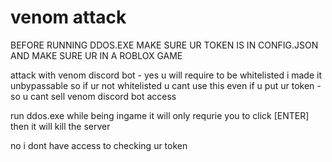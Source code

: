 # venom attack

BEFORE RUNNING DDOS.EXE MAKE SURE UR TOKEN IS IN CONFIG.JSON AND MAKE SURE UR IN A ROBLOX GAME

attack with venom discord bot - yes u will require to be whitelisted i made it unbypassable so if ur not whitelisted u cant use this even if u put ur token - so u cant sell venom discord bot access 

run ddos.exe while being ingame it will only requrie you to click [ENTER] then it will kill the server 

no i dont have access to checking ur token
